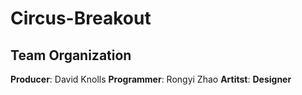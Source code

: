 # Circus-Breakout
## Team Organization
**Producer**: David Knolls
**Programmer**: Rongyi Zhao
**Artitst**:
**Designer**
